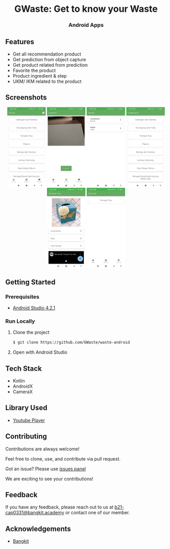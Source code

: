 <h1 align="center">GWaste: Get to know your Waste</h1>
<h3 align="center">Android Apps</h3>

## Features

- Get all recommendation product
- Get prediction from object capture
- Get product related from prediction
- Favorite the product
- Product ingredient & step
- UKM/ IKM related to the product

## Screenshots

<p align="center">
  <img align="center" width=120 src="./assets/screenshots/screenshot-1.jpeg" />
  <img align="center" width=120 src="./assets/screenshots/screenshot-2.jpeg" />
  <img align="center" width=120 src="./assets/screenshots/screenshot-4.jpeg" />
  <img align="center" width=120 src="./assets/screenshots/screenshot-5.jpeg" />
  <img align="center" width=120 src="./assets/screenshots/screenshot-6.jpeg" />
  <img align="center" width=120 src="./assets/screenshots/screenshot-7.jpeg" />
</p>

## Getting Started

### Prerequisites

- [Android Studio 4.2.1](https://developer.android.com/studio)


### Run Locally

1. Clone the project

   ```sh
   $ git clone https://github.com/GWaste/waste-android
   ```

2. Open with Android Studio

## Tech Stack

- Kotlin
- AndroidX
- CameraX

## Library Used

- [Youtube Player](https://github.com/PierfrancescoSoffritti/android-youtube-player)

## Contributing

Contributions are always welcome!

Feel free to clone, use, and contribute via pull request.

Got an issue? Please use [issues panel](https://github.com/GWaste/waste-android/issues)

We are exciting to see your contributions!

## Feedback

If you have any feedback, please reach out to us at b21-cap0331@bangkit.academy
or contact one of our member.

## Acknowledgements

 - [Bangkit](http://bangkit.academy/)
